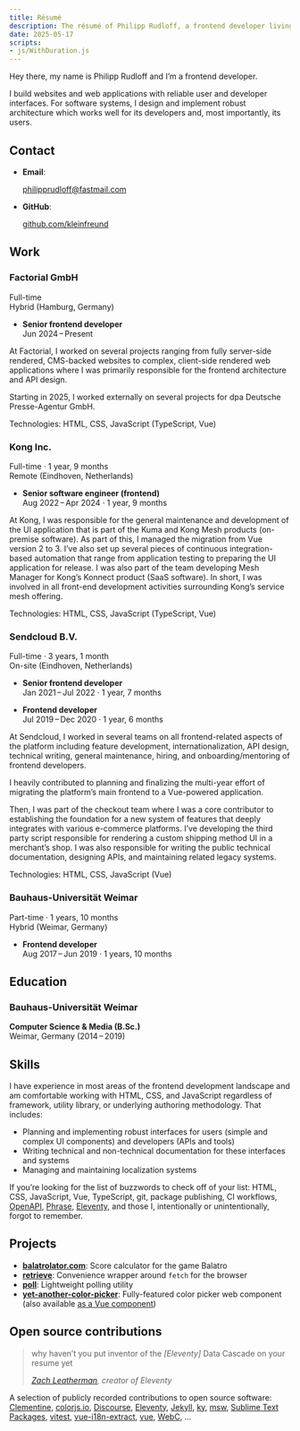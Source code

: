```yaml
---
title: Résumé
description: The résumé of Philipp Rudloff, a frontend developer living in Leipzig, Germany.
date: 2025-05-17
scripts:
- js/WithDuration.js
---
```


Hey there, my name is Philipp Rudloff and I’m a frontend developer.

I build websites and web applications with reliable user and developer interfaces. For software systems, I design and implement robust architecture which works well for its developers and, most importantly, its users.

## Contact

- **Email**:

  philipprudloff@fastmail.com

- **GitHub**:

  [github.com/kleinfreund](https://github.com/kleinfreund)

## Work

### Factorial GmbH

<div class="meta">
  <with-duration start-date="2024-06-01">Full-time</with-duration><br>
  Hybrid (Hamburg, Germany)
</div>

- **Senior frontend developer**<br>
  <with-duration start-date="2024-06-01">Jun 2024 – Present</with-duration>

At Factorial, I worked on several projects ranging from fully server-side rendered, CMS-backed websites to complex, client-side rendered web applications where I was primarily responsible for the frontend architecture and API design.

Starting in 2025, I worked externally on several projects for dpa Deutsche Presse-Agentur GmbH.

Technologies: HTML, CSS, JavaScript (TypeScript, Vue)

### Kong Inc.

<div class="meta">
  Full-time · 1 year, 9 months<br>
  Remote (Eindhoven, Netherlands)
</div>

- **Senior software engineer (frontend)**<br>
  Aug 2022 – Apr 2024 · 1 year, 9 months

At Kong, I was responsible for the general maintenance and development of the UI application that is part of the Kuma and Kong Mesh products (on-premise software). As part of this, I managed the migration from Vue version 2 to 3. I’ve also set up several pieces of continuous integration-based automation that range from application testing to preparing the UI application for release. I was also part of the team developing Mesh Manager for Kong’s Konnect product (SaaS software). In short, I was involved in all front-end development activities surrounding Kong’s service mesh offering.

Technologies: HTML, CSS, JavaScript (TypeScript, Vue)

### Sendcloud B.V.

<div class="meta">
  Full-time · 3 years, 1 month<br>
  On-site (Eindhoven, Netherlands)
</div>

- **Senior frontend developer**<br>
  Jan 2021 – Jul 2022 · 1 year, 7 months

- **Frontend developer**<br>
  Jul 2019 – Dec 2020 · 1 year, 6 months

At Sendcloud, I worked in several teams on all frontend-related aspects of the platform including feature development, internationalization, API design, technical writing, general maintenance, hiring, and onboarding/mentoring of frontend developers.

I heavily contributed to planning and finalizing the multi-year effort of migrating the platform’s main frontend to a Vue-powered application.

Then, I was part of the checkout team where I was a core contributor to establishing the foundation for a new system of features that deeply integrates with various e-commerce platforms. I’ve developing the third party script responsible for rendering a custom shipping method UI in a merchant’s shop. I was also responsible for writing the public technical documentation, designing APIs, and maintaining related legacy systems.

Technologies: HTML, CSS, JavaScript (Vue)

### Bauhaus-Universität Weimar

<div class="meta">
  Part-time · 1 years, 10 months<br>
  Hybrid (Weimar, Germany)
</div>

- **Frontend developer**<br>
  Aug 2017 – Jun 2019 · 1 years, 10 months

## Education

### Bauhaus-Universität Weimar

**Computer Science & Media (B.Sc.)**<br>
Weimar, Germany (2014 – 2019)

## Skills

I have experience in most areas of the frontend development landscape and am comfortable working with HTML, CSS, and JavaScript regardless of framework, utility library, or underlying authoring methodology. That includes:

- Planning and implementing robust interfaces for users (simple and complex UI components) and developers (APIs and tools)
- Writing technical and non-technical documentation for these interfaces and systems
- Managing and maintaining localization systems

If you’re looking for the list of buzzwords to check off of your list: HTML, CSS, JavaScript, Vue, TypeScript, git, package publishing, CI workflows, [OpenAPI](https://swagger.io/docs/specification/about), [Phrase](https://phrase.com), [Eleventy](https://www.11ty.dev/), and those I, intentionally or unintentionally, forgot to remember.

## Projects

- [**balatrolator.com**](https://balatrolator.com): Score calculator for the game Balatro
- [**retrieve**](https://npmjs.com/package/retrieve): Convenience wrapper around `fetch` for the browser
- [**poll**](https://npmjs.com/package/poll): Lightweight polling utility
- [**yet-another-color-picker**](https://npmjs.com/package/yet-another-color-picker): Fully-featured color picker web component (also available [as a Vue component](https://npmjs.com/package/vue-accessible-color-picker))

## Open source contributions

<blockquote>
  <p>why haven’t you put inventor of the <i>[Eleventy]</i> Data Cascade on your resume yet</p>
  <cite><a href="https://mastodon.social/@zachleat@zachleat.com/110775751322149505">Zach Leatherman</a>, creator of Eleventy</cite>
</blockquote>

A selection of publicly recorded contributions to open source software:
[Clementine](https://github.com/clementine-player/Clementine/pulls?q=is%3Apr+author%3Akleinfreund),
[colorjs.io](https://github.com/color-js/color.js/pulls?q=is%3Apr+author%3Akleinfreund),
[Discourse](https://github.com/discourse/discourse/pulls?q=is%3Apr+author%3Akleinfreund),
[Eleventy](https://github.com/11ty/eleventy/pulls?q=is:pr+author:kleinfreund),
[Jekyll](https://github.com/jekyll/jekyll/pulls?q=is%3Apr+author%3Akleinfreund),
[ky](https://github.com/sindresorhus/ky/pulls?q=is%3Apr+author%3Akleinfreund),
[msw](https://github.com/mswjs/msw/pulls?q=is%3Apr+author%3Akleinfreund),
[Sublime Text Packages](https://github.com/sublimehq/Packages/pulls?q=is%3Apr+author%3Akleinfreund),
[vitest](https://github.com/vitest-dev/vitest/pulls?q=is%3Apr+author%3Akleinfreund),
[vue-i18n-extract](https://github.com/Spittal/vue-i18n-extract/pulls?q=is%3Apr+author%3Akleinfreund),
[vue](https://github.com/vuejs/vue-next/pulls?q=is%3Apr+author%3Akleinfreund),
[WebC](https://github.com/11ty/webc/pulls?q=is:pr+author:kleinfreund),
…
